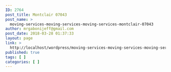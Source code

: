 ```yaml
---
ID: 2764
post_title: Montclair 07043
post_name: >
  moving-services-moving-services-moving-services-montclair-07043
author: mrgabonijeff@gmail.com
post_date: 2018-03-28 01:37:33
layout: page
link: >
  http://localhost/wordpress/moving-services-moving-services-moving-services-montclair-07043/
published: true
tags: [ ]
categories: [ ]
---
```

